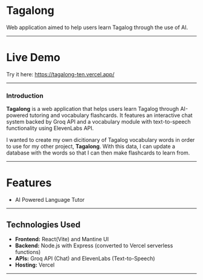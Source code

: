 # Tagalong

Web application aimed to help users learn Tagalog through the use of AI.

---

# Live Demo
Try it here: https://tagalong-ten.vercel.app/

---

### Introduction
**Tagalong** is a web application that helps users learn Tagalog through AI-powered tutoring and vocabulary flashcards. It features an interactive chat system backed by Groq API and a vocabulary module with text-to-speech functionality using ElevenLabs API.

I wanted to create my own dicitionary of Tagalog vocabulary words in order to use for my other project, **Tagalong**. With this data, I can update a database with the words so that I can then make flashcards to learn from.

---

# Features
- AI Powered Language Tutor

---

## Technologies Used
- **Frontend:** React(Vite) and Mantine UI
- **Backend:** Node.js with Express (converted to Vercel serverless functions)
- **APIs:** Groq API (Chat) and ElevenLabs (Text-to-Speech)
- **Hosting:** Vercel

---
